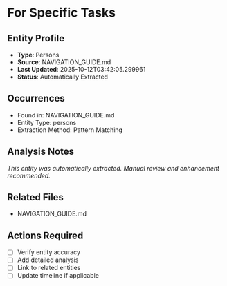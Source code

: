 # For Specific Tasks

## Entity Profile
- **Type**: Persons
- **Source**: NAVIGATION_GUIDE.md
- **Last Updated**: 2025-10-12T03:42:05.299961
- **Status**: Automatically Extracted

## Occurrences
- Found in: NAVIGATION_GUIDE.md
- Entity Type: persons
- Extraction Method: Pattern Matching

## Analysis Notes
*This entity was automatically extracted. Manual review and enhancement recommended.*

## Related Files
- NAVIGATION_GUIDE.md

## Actions Required
- [ ] Verify entity accuracy
- [ ] Add detailed analysis
- [ ] Link to related entities
- [ ] Update timeline if applicable
